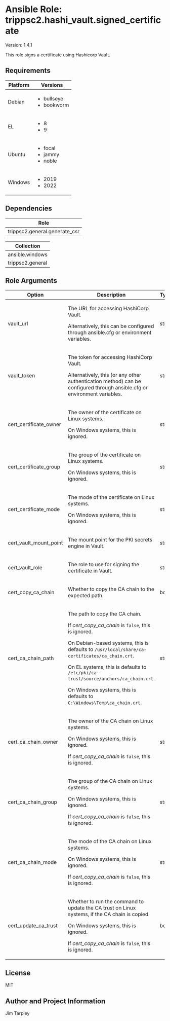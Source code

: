 <!-- BEGIN_ANSIBLE_DOCS -->

# Ansible Role: trippsc2.hashi_vault.signed_certificate
Version: 1.4.1

This role signs a certificate using Hashicorp Vault.

## Requirements

| Platform | Versions |
| -------- | -------- |
| Debian | <ul><li>bullseye</li><li>bookworm</li></ul> |
| EL | <ul><li>8</li><li>9</li></ul> |
| Ubuntu | <ul><li>focal</li><li>jammy</li><li>noble</li></ul> |
| Windows | <ul><li>2019</li><li>2022</li></ul> |

## Dependencies
| Role |
| ---- |
| trippsc2.general.generate_csr |

| Collection |
| ---------- |
| ansible.windows |
| trippsc2.general |

## Role Arguments
|Option|Description|Type|Required|Choices|Default|
|---|---|---|---|---|---|
| vault_url | <p>The URL for accessing HashiCorp Vault.</p><p>Alternatively, this can be configured through ansible.cfg or environment variables.</p> | str | no |  |  |
| vault_token | <p>The token for accessing HashiCorp Vault.</p><p>Alternatively, this (or any other authentication method) can be configured through ansible.cfg or environment variables.</p> | str | no |  |  |
| cert_certificate_owner | <p>The owner of the certificate on Linux systems.</p><p>On Windows systems, this is ignored.</p> | str | no |  | root |
| cert_certificate_group | <p>The group of the certificate on Linux systems.</p><p>On Windows systems, this is ignored.</p> | str | no |  | root |
| cert_certificate_mode | <p>The mode of the certificate on Linux systems.</p><p>On Windows systems, this is ignored.</p> | str | no |  | 0644 |
| cert_vault_mount_point | <p>The mount point for the PKI secrets engine in Vault.</p> | str | no |  | pki |
| cert_vault_role | <p>The role to use for signing the certificate in Vault.</p> | str | no |  | verbatim |
| cert_copy_ca_chain | <p>Whether to copy the CA chain to the expected path.</p> | bool | no |  | false |
| cert_ca_chain_path | <p>The path to copy the CA chain.</p><p>If *cert_copy_ca_chain* is `false`, this is ignored.</p><p>On Debian-based systems, this is defaults to `/usr/local/share/ca-certificates/ca_chain.crt`.</p><p>On EL systems, this is defaults to `/etc/pki/ca-trust/source/anchors/ca_chain.crt`.</p><p>On Windows systems, this is defaults to `C:\Windows\Temp\ca_chain.crt`.</p> | str | no |  |  |
| cert_ca_chain_owner | <p>The owner of the CA chain on Linux systems.</p><p>On Windows systems, this is ignored.</p><p>If *cert_copy_ca_chain* is `false`, this is ignored.</p> | str | no |  | root |
| cert_ca_chain_group | <p>The group of the CA chain on Linux systems.</p><p>On Windows systems, this is ignored.</p><p>If *cert_copy_ca_chain* is `false`, this is ignored.</p> | str | no |  | root |
| cert_ca_chain_mode | <p>The mode of the CA chain on Linux systems.</p><p>On Windows systems, this is ignored.</p><p>If *cert_copy_ca_chain* is `false`, this is ignored.</p> | str | no |  | 0644 |
| cert_update_ca_trust | <p>Whether to run the command to update the CA trust on Linux systems, if the CA chain is copied.</p><p>On Windows systems, this is ignored.</p><p>If *cert_copy_ca_chain* is `false`, this is ignored.</p> | bool | no |  | true |


## License
MIT

## Author and Project Information
Jim Tarpley
<!-- END_ANSIBLE_DOCS -->
